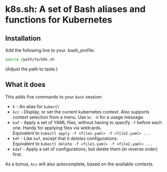 k8s.sh: A set of Bash aliases and functions for Kubernetes
===

Installation
---

Add the following line to your .bash_profile:

```bash
source /path/to/k8s.sh
```

(Adjust the path to taste.)

What it does
---

This adds five commands to your `bash` session:

* `k` - An alias for `kubectl`
* `kcc` - Display, or set the current kubernetes context.  Also supports
  context selection from a menu.  Use `kc -h` for a usage message.
* `kaf` - Apply a set of YAML files, without having to specify `-f` before each
  one.  Handy for applying files via wildcards.<br/>
  Equivalent to `kubectl apply -f <file1.yaml> -f <file2.yaml> ...`
* `kdf` - Like `kaf`, except that it _deletes_ configurations.<br/>
  Equivalent to `kubectl delete -f <file1.yaml> -f <file2.yaml> ...`
* `kdaf` - Apply a set of configurations, but delete them (in reverse order)
  first.

As a bonus, `kcc` will also autocomplete, based on the available contexts.
